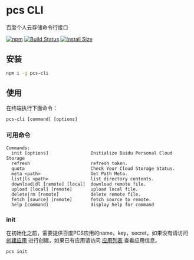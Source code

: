# pcs CLI

百度个人云存储命令行接口

[![npm][npm]][npm-url]
[![Build Status][build-status]][build-status-url]
[![Install Size][size]][size-url]

## 安装

```sh
npm i -g pcs-cli
```

## 使用
在终端执行下面命令：

```
pcs-cli [command] [options]
```

### 可用命令
```
Commands:
  init [options]                Initialize Baidu Personal Cloud Storage
  refresh                       refresh token.
  quota                         Check Your Cloud Storage Status.
  meta <path>                   Get Path Meta.
  list|ls <path>                list directory contents.
  download|dl [remote] [local]  download remote file.
  upload [local] [remote]       upload local file.
  delete|rm [remote]            delete remote file.
  fetch [source] [remote]       fetch source to remote.
  help [command]                display help for command
```

### init
在初始化之前，需要提供百度PCS应用的name，key，secret。如果没有请访问 [创建应用](https://pan.baidu.com/union/console/createapp) 进行创建，如果已有应用请访问 [应用列表](https://pan.baidu.com/union/console/applist) 查看应用信息。

```sh
pcs init
```


[npm]: https://img.shields.io/npm/v/pcs-cli.svg
[npm-url]: https://www.npmjs.com/package/pcs-cli
[build-status]: https://github.com/sobird/pcs-cli/workflows/pcs-cli/badge.svg?branch=master
[build-status-url]: https://github.com/sobird/pcs-cli/actions
[size]: https://packagephobia.com/badge?p=pcs-cli
[size-url]: https://packagephobia.com/result?p=pcs-cli
